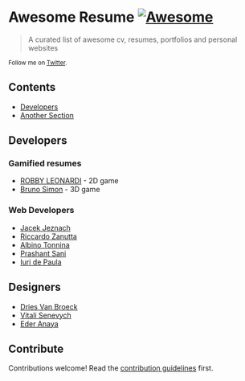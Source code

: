 # Awesome Resume [![Awesome](https://awesome.re/badge-flat2.svg)](https://awesome.re)

> A curated list of awesome cv, resumes, portfolios and personal websites

<p>
    <sub>Follow me on <a href="https://twitter.com/the_kuznetsov">Twitter</a>.</sub>
</p>

## Contents

- [Developers](#Developers)
- [Another Section](#Designers)


## Developers
### Gamified resumes

- [ROBBY LEONARDI](http://www.rleonardi.com/interactive-resume/) - 2D game
- [Bruno Simon](https://bruno-simon.com/#cybertruck) - 3D game
  
### Web Developers
- [Jacek Jeznach](https://jacekjeznach.com/) 
- [Riccardo Zanutta](http://riccardozanutta.com/) 
- [Albino Tonnina](https://albinotonnina.com/) 
- [Prashant Sani](https://prashantsani.com/) 
- [Iuri de Paula](https://iuri.is/) 



## Designers

- [Dries Van Broeck](http://driesvanbroeck.be/)
- [Vitali Senevych](https://senevych.com/)
- [Eder Anaya](https://ederanaya.me/)


## Contribute

Contributions welcome! Read the [contribution guidelines](contributing.md) first.
